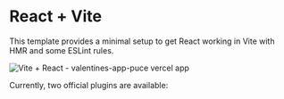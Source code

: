 # React + Vite

This template provides a minimal setup to get React working in Vite with HMR and some ESLint rules.

![Vite + React - valentines-app-puce vercel app](https://github.com/user-attachments/assets/2ab0aa54-483b-4f34-8bcb-b2eeff538364)

Currently, two official plugins are available:
